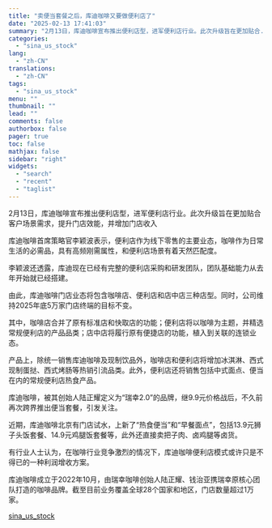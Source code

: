 ```yaml
---
title: "卖便当套餐之后，库迪咖啡又要做便利店了"
date: "2025-02-13 17:41:03"
summary: "2月13日，库迪咖啡宣布推出便利店型，进军便利店行业。此次升级旨在更加贴合..."
categories:
  - "sina_us_stock"
lang:
  - "zh-CN"
translations:
  - "zh-CN"
tags:
  - "sina_us_stock"
menu: ""
thumbnail: ""
lead: ""
comments: false
authorbox: false
pager: true
toc: false
mathjax: false
sidebar: "right"
widgets:
  - "search"
  - "recent"
  - "taglist"
---
```


2月13日，库迪咖啡宣布推出便利店型，进军便利店行业。此次升级旨在更加贴合客户场景需求，提升门店效能，并增加门店收入

库迪咖啡首席策略官李颖波表示，便利店作为线下零售的主要业态，咖啡作为日常生活的必需品，具有高频刚需属性，和便利店场景有着天然匹配度。

李颖波还透露，库迪现在已经有完整的便利店采购和研发团队，团队基础能力从去年开始就已经搭建。

由此，库迪咖啡门店业态将包含咖啡店、便利店和店中店三种店型。同时，公司维持2025年底5万家门店终端的目标不变。

其中，咖啡店合并了原有标准店和快取店的功能；便利店将以咖啡为主题，并精选常规便利店的产品品类；店中店将履行原有便捷店的功能，植入到关联的连锁业态。

产品上，除统一销售库迪咖啡及现制饮品外，咖啡店和便利店将增加冰淇淋、西式现制蛋挞、西式烤肠等热销引流品类。此外，便利店还将销售包括中式面点、便当在内的常规便利店热食产品。

库迪咖啡，被其创始人陆正耀定义为“瑞幸2.0”的品牌，继9.9元价格战后，不久前再次跨界推出便当套餐，引发关注。

近期，库迪咖啡北京有门店试水，上新了“热食便当”和“早餐面点”，包括13.9元狮子头饭套餐、14.9元鸡腿饭套餐等，此外还直接卖把子肉、卤鸡腿等卤货。

有行业人士认为，在咖啡行业竞争激烈的情况下，库迪咖啡便利店模式或许只是不得已的一种利润增收方案。

库迪咖啡成立于2022年10月，由瑞幸咖啡创始人陆正耀、钱治亚携瑞幸原核心团队打造的咖啡品牌。截至目前业务覆盖全球28个国家和地区，门店数量超过1万家。

[sina_us_stock](https://finance.sina.com.cn/jjxw/2025-02-13/doc-inekirkc1797743.shtml)
